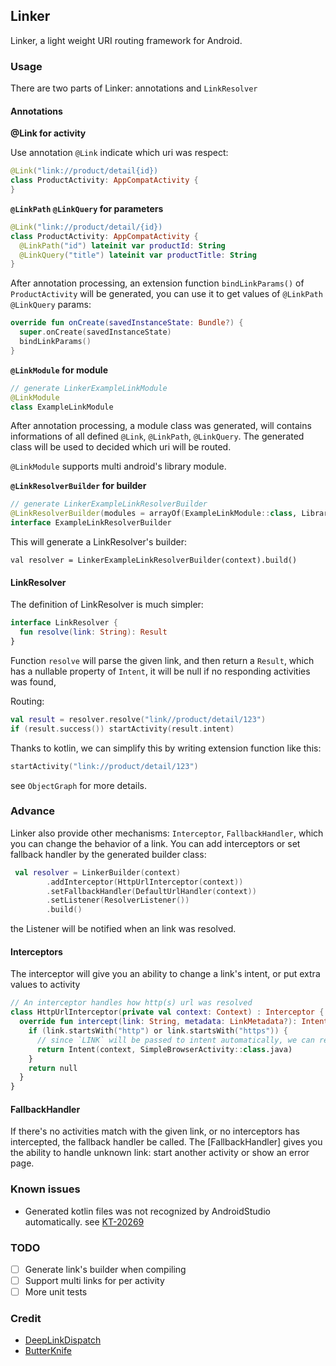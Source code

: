 ## Linker
Linker, a light weight URI routing framework for Android.

### Usage

There are two parts of Linker: annotations and `LinkResolver`

#### Annotations

__@Link for activity__

Use annotation `@Link` indicate which uri was respect:

```kotlin
@Link("link://product/detail{id})
class ProductActivity: AppCompatActivity {
}
```

__`@LinkPath` `@LinkQuery` for parameters__

```kotlin
@Link("link://product/detail/{id})
class ProductActivity: AppCompatActivity {
  @LinkPath("id") lateinit var productId: String
  @LinkQuery("title") lateinit var productTitle: String
}
```

After annotation processing, an extension function `bindLinkParams()` of `ProductActivity` will be generated, you can use it to get values of `@LinkPath` `@LinkQuery` params:

```kotlin
override fun onCreate(savedInstanceState: Bundle?) {
  super.onCreate(savedInstanceState)
  bindLinkParams()
}
```

__`@LinkModule` for module__

```kotlin
// generate LinkerExampleLinkModule
@LinkModule
class ExampleLinkModule
```

After annotation processing, a module class was generated, will contains informations of all defined `@Link`, `@LinkPath`, `@LinkQuery`. The generated class will be used to decided which uri will be routed.

`@LinkModule` supports multi android's library module.

__`@LinkResolverBuilder` for builder__

```kotlin
// generate LinkerExampleLinkResolverBuilder
@LinkResolverBuilder(modules = arrayOf(ExampleLinkModule::class, LibraryLinkModule::class))
interface ExampleLinkResolverBuilder
```

This will generate a LinkResolver's builder:

```
val resolver = LinkerExampleLinkResolverBuilder(context).build()
```


#### LinkResolver

The definition of LinkResolver is much simpler:

```kotlin
interface LinkResolver {
  fun resolve(link: String): Result
}
```
Function `resolve` will parse the given link, and then return a `Result`, which has a nullable property of `Intent`, it will be null if no responding activities was found,

Routing:

```kotlin
val result = resolver.resolve("link//product/detail/123")
if (result.success()) startActivity(result.intent)
```
Thanks to kotlin, we can simplify this by writing extension function like this:

```kotlin
startActivity("link://product/detail/123")
```
see `ObjectGraph` for more details.

### Advance

Linker also provide other mechanisms: `Interceptor`, `FallbackHandler`, which you can change the behavior of a link. You can add interceptors or set fallback handler by the generated builder class:

```kotlin
 val resolver = LinkerBuilder(context)
        .addInterceptor(HttpUrlInterceptor(context))
        .setFallbackHandler(DefaultUrlHandler(context))
        .setListener(ResolverListener())
        .build()
```

the Listener will be notified when an link was resolved.

#### Interceptors

The interceptor will give you an ability to change a link's intent, or put extra values to activity

```kotlin
// An interceptor handles how http(s) url was resolved
class HttpUrlInterceptor(private val context: Context) : Interceptor {
  override fun intercept(link: String, metadata: LinkMetadata?): Intent? {
    if (link.startsWith("http") or link.startsWith("https")) {
      // since `LINK` will be passed to intent automatically, we can return the intent directly
      return Intent(context, SimpleBrowserActivity::class.java)
    }
    return null
  }
}
```

#### FallbackHandler

If there's no activities match with the given link, or no interceptors has intercepted, the fallback handler be called. The [FallbackHandler] gives you the ability to handle unknown link: start another activity or show an error page.

### Known issues

+ Generated kotlin files was not recognized by AndroidStudio automatically. see [KT-20269](https://youtrack.jetbrains.com/issue/KT-20269)

### TODO

+ [ ] Generate link's builder when compiling
+ [ ] Support multi links for per activity
+ [ ] More unit tests

### Credit

+ [DeepLinkDispatch](https://github.com/airbnb/DeepLinkDispatch)
+ [ButterKnife](https://github.com/JakeWharton/butterknife)